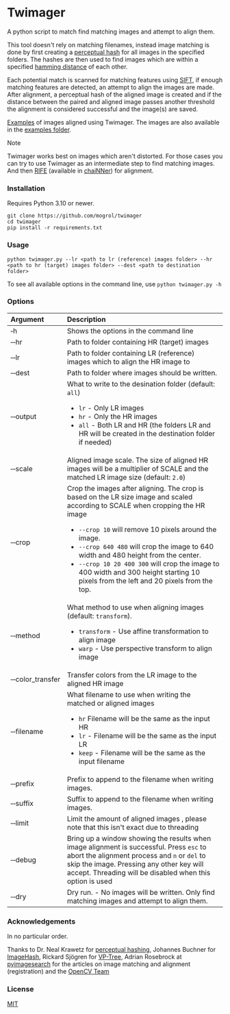# Twimager

A python script to match find matching images and attempt to align them.

This tool doesn't rely on matching filenames, instead image matching is done by first creating a [perceptual hash](https://en.wikipedia.org/wiki/Perceptual_hashing) for all images in the specified folders. The hashes are then used to find images which are within a specified [hamming distance](https://en.wikipedia.org/wiki/Hamming_distance) of each other.

Each potential match is scanned for matching features using [SIFT](https://en.wikipedia.org/wiki/Scale-invariant_feature_transform), if enough matching features are detected, an attempt to align the images are made. After alignment, a perceptual hash of the aligned image is created and if the distance between the paired and aligned image passes another threshold the alignment is considered successful and the image(s) are saved.

[Examples](https://slow.pics/s/DI1F262n) of images aligned using Twimager. The images are also available in the [examples folder](https://github.com/mogrol/twimager/examples/).

> [!NOTE]
> Twimager works best on images which aren't distorted. For those cases you can try to use Twimager as an intermediate step to find matching images. And then [RIFE](https://github.com/megvii-research/ECCV2022-RIFE) (available in [chaiNNer](https://github.com/chaiNNer-org/chaiNNer)) for alignment.

### Installation
Requires Python 3.10 or newer.
```
git clone https://github.com/mogrol/twimager
cd twimager
pip install -r requirements.txt
```

### Usage

```
python twimager.py --lr <path to lr (reference) images folder> --hr <path to hr (target) images folder> --dest <path to destination folder>
```

To see all available options in the command line, use `python twimager.py -h`

### Options

| Argument | Description |
|:-|:-|
| &#x2011;h | Shows the options in the command line |
| &#x2011;&#x2011;hr | Path to folder containing HR (target) images |
| &#x2011;&#x2011;lr | Path to folder containing LR (reference) images which to align the HR image to |
| &#x2011;&#x2011;dest | Path to folder where images should be written. |
| &#x2011;&#x2011;output | What to write to the desination folder (default: `all`)<ul><li>`lr` - Only LR images</li><li>`hr` - Only the HR images</li><li>`all` - Both LR and HR (the folders LR and HR will be created in the destination folder if needed)</li></ul>
| &#x2011;&#x2011;scale | Aligned image scale. The size of aligned HR images will be a multiplier of SCALE and the matched LR image size (default: `2.0`) |
| &#x2011;&#x2011;crop | Crop the images after aligning. The crop is based on the LR size image and scaled according to SCALE when cropping the HR image<ul><li>`--crop 10` will remove 10 pixels around the image.</li><li>`--crop 640 480` will crop the image to 640 width and 480 height from the center.</li><li>`--crop 10 20 400 300` will crop the image to 400 width and 300 height starting 10 pixels from the left and 20 pixels from the top.</li></ul>|
| &#x2011;&#x2011;method | What method to use when aligning images (default: `transform`).<ul><li>`transform` - Use affine transformation to align image</li><li>`warp` - Use perspective transform to align image</li></ul> |
| &#x2011;&#x2011;color_transfer | Transfer colors from the LR image to the aligned HR image |
| &#x2011;&#x2011;filename | What filename to use when writing the matched or aligned images<ul><li>`hr` Filename will be the same as the input HR</li><li>`lr` - Filename will be the same as the input LR</li><li>`keep` - Filename will be the same as the input filename</li></ul> |
| &#x2011;&#x2011;prefix | Prefix to append to the filename when writing images. |
| &#x2011;&#x2011;suffix | Suffix  to append to the filename when writing images. |
| &#x2011;&#x2011;limit| Limit the amount of aligned images , please note that this isn't exact due to threading |
| &#x2011;&#x2011;debug | Bring up a window showing the results when image alignment is successful. Press `esc` to abort the alignment process and `n` or `del` to skip the image. Pressing any other key will accept. Threading will be disabled when this option is used |
| &#x2011;&#x2011;dry | Dry run.  - No images will be written. Only find matching images and attempt to align them. |

### Acknowledgements

In no particular order.

Thanks to Dr. Neal Krawetz for [perceptual hashing](https://www.hackerfactor.com/blog/index.php?/archives/432-Looks-Like-It.html), Johannes Buchner for [ImageHash](https://github.com/JohannesBuchner/imagehash), Rickard Sjögren for [VP-Tree](https://github.com/RickardSjogren/vptree), Adrian Rosebrock at [pyimagesearch](https://pyimagesearch.com/) for the articles on image matching and alignment (registration) and the [OpenCV Team](https://opencv.org/)


### License
[MIT](https://github.com/mogrol/twimager/LICENSE)